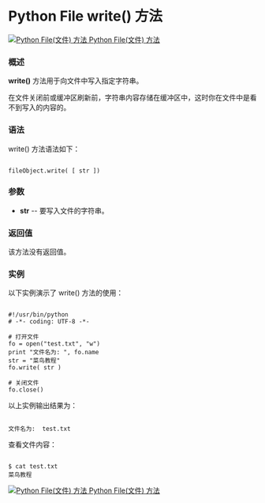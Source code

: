 Python File write() 方法
======================

 [![Python File(文件) 方法](../images/up.gif)
 Python File(文件) 方法](file-methods.html)


  ### 概述

 **write()** 方法用于向文件中写入指定字符串。

 在文件关闭前或缓冲区刷新前，字符串内容存储在缓冲区中，这时你在文件中是看不到写入的内容的。

 ### 语法

 write() 方法语法如下：

 
```

fileObject.write( [ str ])

```

 ### 参数

  *  **str** -- 要写入文件的字符串。 

 
  ### 返回值

 该方法没有返回值。

 ### 实例

 以下实例演示了 write() 方法的使用：

 
```

#!/usr/bin/python
# -*- coding: UTF-8 -*-

# 打开文件
fo = open("test.txt", "w")
print "文件名为: ", fo.name
str = "菜鸟教程"
fo.write( str )

# 关闭文件
fo.close()

```

 以上实例输出结果为：

 
```

文件名为:  test.txt

```

 查看文件内容：

 
```

$ cat test.txt 
菜鸟教程

```

 [![Python File(文件) 方法](../images/up.gif)
 Python File(文件) 方法](file-methods.html)



